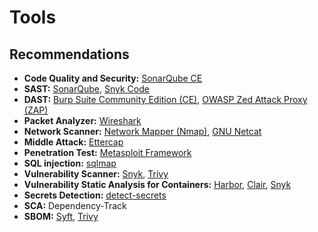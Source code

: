 # Tools

<!--
https://github.com/sottlmarek/DevSecOps

https://github.com/madhuakula/kubernetes-goat
https://github.com/ajinabraham/nodejsscan
https://github.com/archerysec/archerysec
https://github.com/deepfence/
https://github.com/Checkmarx/kics
https://github.com/GitGuardian/ggshield
https://github.com/infobyte/faraday
https://github.com/gravitl/netmaker
https://github.com/bridgecrewio/checkov
-->

## Recommendations

- **Code Quality and Security:** [SonarQube CE](/sonarsource/sonarqube-ce.md)
- **SAST:** [SonarQube](/sonarsource/sonarqube-ce.md), [Snyk Code](/cyber-security/tools/snyk.md)
- **DAST:** [Burp Suite Community Edition (CE)](/cyber-security/tools/portswigger/burp-suite-ce.md), [OWASP Zed Attack Proxy (ZAP)](/cyber-security/tools/zaproxy.md)
- **Packet Analyzer:** [Wireshark](/cyber-security/tools/wireshark.md)
- **Network Scanner:** [Network Mapper (Nmap)](/nmap.md), [GNU Netcat](/gnu/netcat.md)
- **Middle Attack:** [Ettercap](/cyber-security/tools/ettercap.md)
- **Penetration Test:** [Metasploit Framework](/metasploit-framework/README.md)
- **SQL injection:** [sqlmap](/cyber-security/tools/sqlmap.md)
- **Vulnerability Scanner:** [Snyk](/cyber-security/tools/snyk.md), [Trivy](/cyber-security/tools/trivy.md)
- **Vulnerability Static Analysis for Containers:** [Harbor](/harbor.md), [Clair](/clair.md), [Snyk](/cyber-security/tools/snyk.md)
- **Secrets Detection:** [detect-secrets](/detect-secrets.md)
- **SCA:** Dependency-Track
- **SBOM:** [Syft](/cyber-security/tools/syft.md), [Trivy](/cyber-security/tools/trivy.md)

<!--
Threat Modeling: Microsoft Threat Modeling Tool, OWASP Threat Dragon
-->
